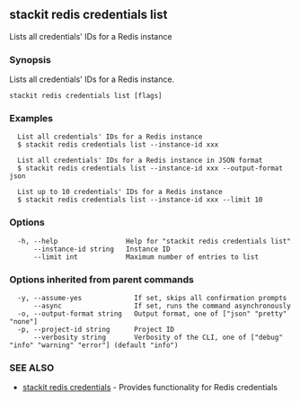 ## stackit redis credentials list

Lists all credentials' IDs for a Redis instance

### Synopsis

Lists all credentials' IDs for a Redis instance.

```
stackit redis credentials list [flags]
```

### Examples

```
  List all credentials' IDs for a Redis instance
  $ stackit redis credentials list --instance-id xxx

  List all credentials' IDs for a Redis instance in JSON format
  $ stackit redis credentials list --instance-id xxx --output-format json

  List up to 10 credentials' IDs for a Redis instance
  $ stackit redis credentials list --instance-id xxx --limit 10
```

### Options

```
  -h, --help                 Help for "stackit redis credentials list"
      --instance-id string   Instance ID
      --limit int            Maximum number of entries to list
```

### Options inherited from parent commands

```
  -y, --assume-yes             If set, skips all confirmation prompts
      --async                  If set, runs the command asynchronously
  -o, --output-format string   Output format, one of ["json" "pretty" "none"]
  -p, --project-id string      Project ID
      --verbosity string       Verbosity of the CLI, one of ["debug" "info" "warning" "error"] (default "info")
```

### SEE ALSO

* [stackit redis credentials](./stackit_redis_credentials.md)	 - Provides functionality for Redis credentials

